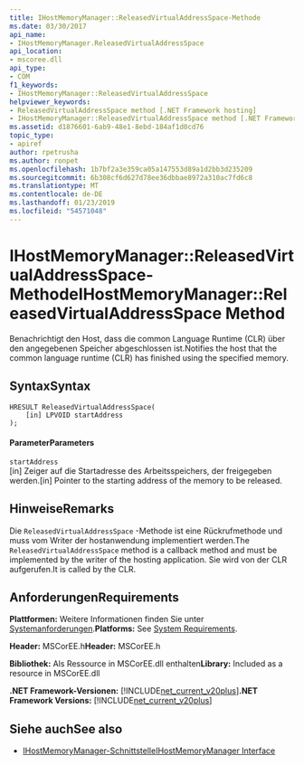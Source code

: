 ```yaml
---
title: IHostMemoryManager::ReleasedVirtualAddressSpace-Methode
ms.date: 03/30/2017
api_name:
- IHostMemoryManager.ReleasedVirtualAddressSpace
api_location:
- mscoree.dll
api_type:
- COM
f1_keywords:
- IHostMemoryManager::ReleasedVirtualAddressSpace
helpviewer_keywords:
- ReleasedVirtualAddressSpace method [.NET Framework hosting]
- IHostMemoryManager::ReleasedVirtualAddressSpace method [.NET Framework hosting]
ms.assetid: d1876601-6ab9-48e1-8ebd-184af1d0cd76
topic_type:
- apiref
author: rpetrusha
ms.author: ronpet
ms.openlocfilehash: 1b7bf2a3e359ca05a147553d89a1d2bb3d235209
ms.sourcegitcommit: 6b308cf6d627d78ee36dbbae8972a310ac7fd6c8
ms.translationtype: MT
ms.contentlocale: de-DE
ms.lasthandoff: 01/23/2019
ms.locfileid: "54571048"
---
```

# <a name="ihostmemorymanagerreleasedvirtualaddressspace-method"></a><span data-ttu-id="91afe-102">IHostMemoryManager::ReleasedVirtualAddressSpace-Methode</span><span class="sxs-lookup"><span data-stu-id="91afe-102">IHostMemoryManager::ReleasedVirtualAddressSpace Method</span></span>
<span data-ttu-id="91afe-103">Benachrichtigt den Host, dass die common Language Runtime (CLR) über den angegebenen Speicher abgeschlossen ist.</span><span class="sxs-lookup"><span data-stu-id="91afe-103">Notifies the host that the common language runtime (CLR) has finished using the specified memory.</span></span>  
  
## <a name="syntax"></a><span data-ttu-id="91afe-104">Syntax</span><span class="sxs-lookup"><span data-stu-id="91afe-104">Syntax</span></span>  
  
```  
HRESULT ReleasedVirtualAddressSpace(  
    [in] LPVOID startAddress  
);  
```  
  
#### <a name="parameters"></a><span data-ttu-id="91afe-105">Parameter</span><span class="sxs-lookup"><span data-stu-id="91afe-105">Parameters</span></span>  
 `startAddress`  
 <span data-ttu-id="91afe-106">[in] Zeiger auf die Startadresse des Arbeitsspeichers, der freigegeben werden.</span><span class="sxs-lookup"><span data-stu-id="91afe-106">[in] Pointer to the starting address of the memory to be released.</span></span>  
  
## <a name="remarks"></a><span data-ttu-id="91afe-107">Hinweise</span><span class="sxs-lookup"><span data-stu-id="91afe-107">Remarks</span></span>  
 <span data-ttu-id="91afe-108">Die `ReleasedVirtualAddressSpace` -Methode ist eine Rückrufmethode und muss vom Writer der hostanwendung implementiert werden.</span><span class="sxs-lookup"><span data-stu-id="91afe-108">The `ReleasedVirtualAddressSpace` method is a callback method and must be implemented by the writer of the hosting application.</span></span> <span data-ttu-id="91afe-109">Sie wird von der CLR aufgerufen.</span><span class="sxs-lookup"><span data-stu-id="91afe-109">It is called by the CLR.</span></span>  
  
## <a name="requirements"></a><span data-ttu-id="91afe-110">Anforderungen</span><span class="sxs-lookup"><span data-stu-id="91afe-110">Requirements</span></span>  
 <span data-ttu-id="91afe-111">**Plattformen:** Weitere Informationen finden Sie unter [Systemanforderungen](../../../../docs/framework/get-started/system-requirements.md).</span><span class="sxs-lookup"><span data-stu-id="91afe-111">**Platforms:** See [System Requirements](../../../../docs/framework/get-started/system-requirements.md).</span></span>  
  
 <span data-ttu-id="91afe-112">**Header:** MSCorEE.h</span><span class="sxs-lookup"><span data-stu-id="91afe-112">**Header:** MSCorEE.h</span></span>  
  
 <span data-ttu-id="91afe-113">**Bibliothek:** Als Ressource in MSCorEE.dll enthalten</span><span class="sxs-lookup"><span data-stu-id="91afe-113">**Library:** Included as a resource in MSCorEE.dll</span></span>  
  
 <span data-ttu-id="91afe-114">**.NET Framework-Versionen:** [!INCLUDE[net_current_v20plus](../../../../includes/net-current-v20plus-md.md)]</span><span class="sxs-lookup"><span data-stu-id="91afe-114">**.NET Framework Versions:** [!INCLUDE[net_current_v20plus](../../../../includes/net-current-v20plus-md.md)]</span></span>  
  
## <a name="see-also"></a><span data-ttu-id="91afe-115">Siehe auch</span><span class="sxs-lookup"><span data-stu-id="91afe-115">See also</span></span>
- [<span data-ttu-id="91afe-116">IHostMemoryManager-Schnittstelle</span><span class="sxs-lookup"><span data-stu-id="91afe-116">IHostMemoryManager Interface</span></span>](../../../../docs/framework/unmanaged-api/hosting/ihostmemorymanager-interface.md)
